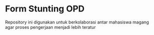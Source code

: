 # Form Stunting OPD

Repository ini digunakan untuk berkolaborasi antar mahasiswa magang agar proses pengerjaan menjadi lebih teratur